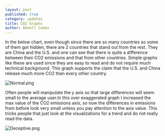 ```yaml
---
layout: post
published: true
category: updates
title: CO2 Graphs
author: Abnell Comas
---
```

In the below chart, even though since there are so many countries so some of them got hidden, there are 2 countries that stand out from the rest. They are China and the U.S. and one can see that there is quite a difference between their CO2 emissions and that from other countries. Simple graphs like these are used since they are easy to read and do not require much technical background. This graph supports the claim that the U.S. and China release much more CO2 than every other country.

![Normal.png]({{site.baseurl}}/assets/Normal.png)

Often people will manipulate the y axis so that large differences will seem small to the average user.In this over exaggerated graph I increased the max value of the CO2 emissions axis, so now the differences in emissions from before look very small unless you pay attention to the axis value. This tricks people that just look at the visualizations for a trend and do not really read the data. 

![Deceptive.png]({{site.baseurl}}/assets/Deceptive.png)

